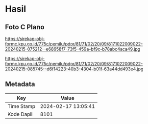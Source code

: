 # Hasil

## Foto C Plano

https://sirekap-obj-formc.kpu.go.id/775c/pemilu/pdpr/81/71/02/20/09/8171022009022-20240215-075212--e68658f7-73f5-459a-bf9c-b78abc4aca49.jpg

https://sirekap-obj-formc.kpu.go.id/775c/pemilu/pdpr/81/71/02/20/09/8171022009022-20240215-085745--d6f14223-40b3-4304-b01f-63a44dd493e4.jpg


## Metadata

| Key        | Value               |
| ---------- | ------------------- |
| Time Stamp | 2024-02-17 13:05:41 |
| Kode Dapil | 8101                |



